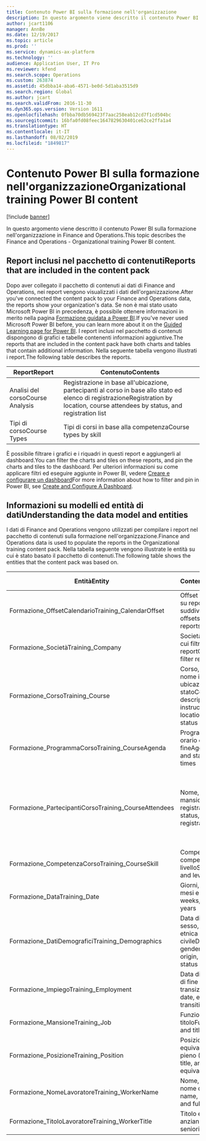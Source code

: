 ```yaml
---
title: Contenuto Power BI sulla formazione nell'organizzazione
description: In questo argomento viene descritto il contenuto Power BI sulla formazione nell'organizzazione in Finance and Operations.
author: jcart1106
manager: AnnBe
ms.date: 12/19/2017
ms.topic: article
ms.prod: ''
ms.service: dynamics-ax-platform
ms.technology: ''
audience: Application User, IT Pro
ms.reviewer: kfend
ms.search.scope: Operations
ms.custom: 263874
ms.assetid: 45dbba14-aba6-4571-be0d-5d1aba3515d9
ms.search.region: Global
ms.author: jcart
ms.search.validFrom: 2016-11-30
ms.dyn365.ops.version: Version 1611
ms.openlocfilehash: 0fbba70db569423f7aac258eab12cd7f1cd504bc
ms.sourcegitcommit: 16bfa0fd08feec1647829630401ce62ce2ffa1a4
ms.translationtype: HT
ms.contentlocale: it-IT
ms.lasthandoff: 08/02/2019
ms.locfileid: "1849817"
---
```

# <a name="organizational-training-power-bi-content"></a><span data-ttu-id="fefbe-103">Contenuto Power BI sulla formazione nell'organizzazione</span><span class="sxs-lookup"><span data-stu-id="fefbe-103">Organizational training Power BI content</span></span>

[!include [banner](../includes/banner.md)]

<span data-ttu-id="fefbe-104">In questo argomento viene descritto il contenuto Power BI sulla formazione nell'organizzazione in Finance and Operations.</span><span class="sxs-lookup"><span data-stu-id="fefbe-104">This topic describes the Finance and Operations - Organizational training Power BI content.</span></span>

## <a name="reports-that-are-included-in-the-content-pack"></a><span data-ttu-id="fefbe-105">Report inclusi nel pacchetto di contenuti</span><span class="sxs-lookup"><span data-stu-id="fefbe-105">Reports that are included in the content pack</span></span>
<span data-ttu-id="fefbe-106">Dopo aver collegato il pacchetto di contenuti ai dati di Finance and Operations, nei report vengono visualizzati i dati dell'organizzazione.</span><span class="sxs-lookup"><span data-stu-id="fefbe-106">After you've connected the content pack to your Finance and Operations data, the reports show your organization's data.</span></span> <span data-ttu-id="fefbe-107">Se non è mai stato usato Microsoft Power BI in precedenza, è possibile ottenere informazioni in merito nella pagina [Formazione guidata a Power BI](https://powerbi.microsoft.com/guided-learning/?WT.mc_id=PBIService_GetData).</span><span class="sxs-lookup"><span data-stu-id="fefbe-107">If you've never used Microsoft Power BI before, you can learn more about it on the [Guided Learning page for Power BI](https://powerbi.microsoft.com/guided-learning/?WT.mc_id=PBIService_GetData).</span></span> <span data-ttu-id="fefbe-108">I report inclusi nel pacchetto di contenuti dispongono di grafici e tabelle contenenti informazioni aggiuntive.</span><span class="sxs-lookup"><span data-stu-id="fefbe-108">The reports that are included in the content pack have both charts and tables that contain additional information.</span></span> <span data-ttu-id="fefbe-109">Nella seguente tabella vengono illustrati i report.</span><span class="sxs-lookup"><span data-stu-id="fefbe-109">The following table describes the reports.</span></span>

| <span data-ttu-id="fefbe-110">Report</span><span class="sxs-lookup"><span data-stu-id="fefbe-110">Report</span></span>          | <span data-ttu-id="fefbe-111">Contenuto</span><span class="sxs-lookup"><span data-stu-id="fefbe-111">Contents</span></span>                                                                    |
|-----------------|-----------------------------------------------------------------------------|
| <span data-ttu-id="fefbe-112">Analisi del corso</span><span class="sxs-lookup"><span data-stu-id="fefbe-112">Course Analysis</span></span> | <span data-ttu-id="fefbe-113">Registrazione in base all'ubicazione, partecipanti al corso in base allo stato ed elenco di registrazione</span><span class="sxs-lookup"><span data-stu-id="fefbe-113">Registration by location, course attendees by status, and registration list</span></span> |
| <span data-ttu-id="fefbe-114">Tipi di corso</span><span class="sxs-lookup"><span data-stu-id="fefbe-114">Course Types</span></span>    | <span data-ttu-id="fefbe-115">Tipi di corsi in base alla competenza</span><span class="sxs-lookup"><span data-stu-id="fefbe-115">Course types by skill</span></span>                                                       |

<span data-ttu-id="fefbe-116">È possibile filtrare i grafici e i riquadri in questi report e aggiungerli al dashboard.</span><span class="sxs-lookup"><span data-stu-id="fefbe-116">You can filter the charts and tiles on these reports, and pin the charts and tiles to the dashboard.</span></span> <span data-ttu-id="fefbe-117">Per ulteriori informazioni su come applicare filtri ed eseguire aggiunte in Power BI, vedere [Creare e configurare un dashboard](https://powerbi.microsoft.com/guided-learning/powerbi-learning-4-2-create-configure-dashboards)</span><span class="sxs-lookup"><span data-stu-id="fefbe-117">For more information about how to filter and pin in Power BI, see [Create and Configure A Dashboard](https://powerbi.microsoft.com/guided-learning/powerbi-learning-4-2-create-configure-dashboards).</span></span>

## <a name="understanding-the-data-model-and-entities"></a><span data-ttu-id="fefbe-118">Informazioni su modelli ed entità di dati</span><span class="sxs-lookup"><span data-stu-id="fefbe-118">Understanding the data model and entities</span></span>
<span data-ttu-id="fefbe-119">I dati di Finance and Operations vengono utilizzati per compilare i report nel pacchetto di contenuti sulla formazione nell'organizzazione.</span><span class="sxs-lookup"><span data-stu-id="fefbe-119">Finance and Operations data is used to populate the reports in the Organizational training content pack.</span></span> <span data-ttu-id="fefbe-120">Nella tabella seguente vengono illustrate le entità su cui è stato basato il pacchetto di contenuti.</span><span class="sxs-lookup"><span data-stu-id="fefbe-120">The following table shows the entities that the content pack was based on.</span></span>

| <span data-ttu-id="fefbe-121">Entità</span><span class="sxs-lookup"><span data-stu-id="fefbe-121">Entity</span></span>                    | <span data-ttu-id="fefbe-122">Contenuto</span><span class="sxs-lookup"><span data-stu-id="fefbe-122">Contents</span></span>                                                         | <span data-ttu-id="fefbe-123">Relazioni con altre entità</span><span class="sxs-lookup"><span data-stu-id="fefbe-123">Relationships with other entities</span></span> |
|---------------------------|------------------------------------------------------------------|-----------------------------------|
| <span data-ttu-id="fefbe-124">Formazione\_OffsetCalendario</span><span class="sxs-lookup"><span data-stu-id="fefbe-124">Training\_CalendarOffset</span></span>  | <span data-ttu-id="fefbe-125">Offset di calendario su report suddivisi</span><span class="sxs-lookup"><span data-stu-id="fefbe-125">Calendar offsets to slice reports</span></span>                                | <span data-ttu-id="fefbe-126">Formazione\_ProgrammaCorso, Formazione\_PartecipantiCorso</span><span class="sxs-lookup"><span data-stu-id="fefbe-126">Training\_CourseAgenda, Training\_CourseAttendees</span></span> |
| <span data-ttu-id="fefbe-127">Formazione\_Società</span><span class="sxs-lookup"><span data-stu-id="fefbe-127">Training\_Company</span></span>         | <span data-ttu-id="fefbe-128">Società in base a cui filtrare i report</span><span class="sxs-lookup"><span data-stu-id="fefbe-128">Companies to filter reports by</span></span>                                   | <span data-ttu-id="fefbe-129">Formazione\_ProgrammaCorso, Formazione\_PartecipantiCorso</span><span class="sxs-lookup"><span data-stu-id="fefbe-129">Training\_CourseAgenda, Training\_CourseAttendees</span></span> |
| <span data-ttu-id="fefbe-130">Formazione\_Corso</span><span class="sxs-lookup"><span data-stu-id="fefbe-130">Training\_Course</span></span>          | <span data-ttu-id="fefbe-131">Corso, descrizione, nome istruttore, ubicazione, sala e stato</span><span class="sxs-lookup"><span data-stu-id="fefbe-131">Course, description, instructor name, location, room, and status</span></span> | <span data-ttu-id="fefbe-132">Formazione\_ProgrammaCorso, Formazione\_PartecipantiCorso, Formazione\_CompetenzaCorso</span><span class="sxs-lookup"><span data-stu-id="fefbe-132">Training\_CourseAgenda, Training\_CourseAttendees, Training\_CourseSkill</span></span> |
| <span data-ttu-id="fefbe-133">Formazione\_ProgrammaCorso</span><span class="sxs-lookup"><span data-stu-id="fefbe-133">Training\_CourseAgenda</span></span>    | <span data-ttu-id="fefbe-134">Programma, corso e orario di inizio e fine</span><span class="sxs-lookup"><span data-stu-id="fefbe-134">Agenda, course, and start and end times</span></span>                          | <span data-ttu-id="fefbe-135">Formazione\_Società, Formazione\_OffsetCalendario, Formazione\_Data, Formazione\_Corso</span><span class="sxs-lookup"><span data-stu-id="fefbe-135">Training\_Company, Training\_CalendarOffset, Training\_Date, Training\_Course</span></span> |
| <span data-ttu-id="fefbe-136">Formazione\_PartecipantiCorso</span><span class="sxs-lookup"><span data-stu-id="fefbe-136">Training\_CourseAttendees</span></span> | <span data-ttu-id="fefbe-137">Nome, stato, mansione e data di registrazione</span><span class="sxs-lookup"><span data-stu-id="fefbe-137">Name, status, job, and registration date</span></span>                         | <span data-ttu-id="fefbe-138">Formazione\_Società, Formazione\_OffsetCalendario, Formazione\_Data, Formazione\_DatiDemografici, Formazione\_Impiego, Formazione\_Corso, Formazione\_NomeLavoratore, Formazione\_TitoloLavoratore, Formazione\_Mansione, Formazione\_Posizione</span><span class="sxs-lookup"><span data-stu-id="fefbe-138">Training\_Company, Training\_CalendarOffset, Training\_Date, Training\_Demographics, Training\_Employment, Training\_Course, Training\_WorkerName, Training\_WorkerTitle, Training\_Job, Training\_Position</span></span> |
| <span data-ttu-id="fefbe-139">Formazione\_CompetenzaCorso</span><span class="sxs-lookup"><span data-stu-id="fefbe-139">Training\_CourseSkill</span></span>     | <span data-ttu-id="fefbe-140">Competenza, tipo di competenza e livello</span><span class="sxs-lookup"><span data-stu-id="fefbe-140">Skill, skill type, and level</span></span>                                     | <span data-ttu-id="fefbe-141">Formazione\_Corso</span><span class="sxs-lookup"><span data-stu-id="fefbe-141">Training\_Course</span></span> |
| <span data-ttu-id="fefbe-142">Formazione\_Data</span><span class="sxs-lookup"><span data-stu-id="fefbe-142">Training\_Date</span></span>            | <span data-ttu-id="fefbe-143">Giorni, settimane, mesi e anni.</span><span class="sxs-lookup"><span data-stu-id="fefbe-143">Days, weeks, months, and years</span></span>                                   | <span data-ttu-id="fefbe-144">Formazione\_ProgrammaCorso, Formazione\_PartecipantiCorso</span><span class="sxs-lookup"><span data-stu-id="fefbe-144">Training\_CourseAgenda, Training\_CourseAttendees</span></span> |
| <span data-ttu-id="fefbe-145">Formazione\_DatiDemografici</span><span class="sxs-lookup"><span data-stu-id="fefbe-145">Training\_Demographics</span></span>    | <span data-ttu-id="fefbe-146">Data di nascita, sesso, origine etnica e stato civile</span><span class="sxs-lookup"><span data-stu-id="fefbe-146">Date of birth, gender, ethnic origin, and marital status</span></span>         | <span data-ttu-id="fefbe-147">Formazione\_ProgrammaCorso, Formazione\_PartecipantiCorso</span><span class="sxs-lookup"><span data-stu-id="fefbe-147">Training\_CourseAgenda, Training\_CourseAttendees</span></span> |
| <span data-ttu-id="fefbe-148">Formazione\_Impiego</span><span class="sxs-lookup"><span data-stu-id="fefbe-148">Training\_Employment</span></span>      | <span data-ttu-id="fefbe-149">Data di inizio, data di fine e data della transizione</span><span class="sxs-lookup"><span data-stu-id="fefbe-149">Start date, end date, and transition date</span></span>                        | <span data-ttu-id="fefbe-150">Formazione\_ProgrammaCorso, Formazione\_PartecipantiCorso</span><span class="sxs-lookup"><span data-stu-id="fefbe-150">Training\_CourseAgenda, Training\_CourseAttendees</span></span> |
| <span data-ttu-id="fefbe-151">Formazione\_Mansione</span><span class="sxs-lookup"><span data-stu-id="fefbe-151">Training\_Job</span></span>             | <span data-ttu-id="fefbe-152">Funzione, tipo e titolo</span><span class="sxs-lookup"><span data-stu-id="fefbe-152">Function, type, and title</span></span>                                        | <span data-ttu-id="fefbe-153">Formazione\_ProgrammaCorso, Formazione\_PartecipantiCorso</span><span class="sxs-lookup"><span data-stu-id="fefbe-153">Training\_CourseAgenda, Training\_CourseAttendees</span></span> |
| <span data-ttu-id="fefbe-154">Formazione\_Posizione</span><span class="sxs-lookup"><span data-stu-id="fefbe-154">Training\_Position</span></span>        | <span data-ttu-id="fefbe-155">Posizione, titolo ed equivalente a tempo pieno (FTE)</span><span class="sxs-lookup"><span data-stu-id="fefbe-155">Position, title, and full-time equivalent (FTE)</span></span>                  | <span data-ttu-id="fefbe-156">Formazione\_ProgrammaCorso, Formazione\_PartecipantiCorso</span><span class="sxs-lookup"><span data-stu-id="fefbe-156">Training\_CourseAgenda, Training\_CourseAttendees</span></span> |
| <span data-ttu-id="fefbe-157">Formazione\_NomeLavoratore</span><span class="sxs-lookup"><span data-stu-id="fefbe-157">Training\_WorkerName</span></span>      | <span data-ttu-id="fefbe-158">Nome, cognome e nome completo</span><span class="sxs-lookup"><span data-stu-id="fefbe-158">First name, last name, and full name</span></span>                             | <span data-ttu-id="fefbe-159">Formazione\_PartecipantiCorso</span><span class="sxs-lookup"><span data-stu-id="fefbe-159">Training\_CourseAttendees</span></span> |
| <span data-ttu-id="fefbe-160">Formazione\_TitoloLavoratore</span><span class="sxs-lookup"><span data-stu-id="fefbe-160">Training\_WorkerTitle</span></span>     | <span data-ttu-id="fefbe-161">Titolo e data di anzianità</span><span class="sxs-lookup"><span data-stu-id="fefbe-161">Title and seniority date</span></span>                                         | <span data-ttu-id="fefbe-162">Formazione\_PartecipantiCorso</span><span class="sxs-lookup"><span data-stu-id="fefbe-162">Training\_CourseAttendees</span></span> |
